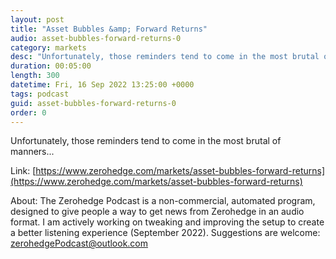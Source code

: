 ```yaml
---
layout: post
title: "Asset Bubbles &amp; Forward Returns"
audio: asset-bubbles-forward-returns-0
category: markets
desc: "Unfortunately, those reminders tend to come in the most brutal of manners..."
duration: 00:05:00
length: 300
datetime: Fri, 16 Sep 2022 13:25:00 +0000
tags: podcast
guid: asset-bubbles-forward-returns-0
order: 0
---
```

Unfortunately, those reminders tend to come in the most brutal of manners...

Link: [https://www.zerohedge.com/markets/asset-bubbles-forward-returns](https://www.zerohedge.com/markets/asset-bubbles-forward-returns)

About: The Zerohedge Podcast is a non-commercial, automated program, designed to give people a way to get news from Zerohedge in an audio format.  I am actively working on tweaking and improving the setup to create a better listening experience (September 2022).  Suggestions are welcome: [zerohedgePodcast@outlook.com](mailto:zerohedgePodcast@outlook.com)